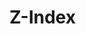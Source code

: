 <script setup>
import CdxDocsTokensTable from '../../src/components/tokens/TokensTable.vue';
import tokens from '@wikimedia/codex-design-tokens/dist/index.json';
</script>

# Z-Index

<CdxDocsTokensTable
	:tokens="tokens['z-index']"
/>
